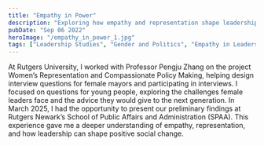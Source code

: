 ```yaml
---
title: "Empathy in Power"
description: "Exploring how empathy and representation shape leadership and social equity through research at Rutgers University. Collaborated on Women’s Representation and Compassionate Policy Making under Professor Pengju Zhang, designing interview questions for female mayors and presenting findings on gendered leadership and compassionate governance at SPAA."
pubDate: "Sep 06 2022"
heroImage: "/empathy_in_power_1.jpg"
tags: ["Leadership Studies", "Gender and Politics", "Empathy in Leadership", "Social Change", "Youth Perspective in Governance", "Public Speaking"]
---
```

At Rutgers University, I worked with Professor Pengju Zhang on the project Women’s Representation and Compassionate Policy Making, helping design interview questions for female mayors and participating in interviews. I focused on questions for young people, exploring the challenges female leaders face and the advice they would give to the next generation. In March 2025, I had the opportunity to present our preliminary findings at Rutgers Newark’s School of Public Affairs and Administration (SPAA). This experience gave me a deeper understanding of empathy, representation, and how leadership can shape positive social change.
